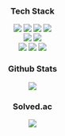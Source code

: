 <div align="center">
    <h3>Tech Stack</h3>
    <img src="https://img.shields.io/badge/HTML5-E34F26?style=flat&logo=HTML5&logoColor=white"/>
    <img src="https://img.shields.io/badge/CSS3-1572B6?style=flat&logo=CSS3&logoColor=white"/>
    <img src="https://img.shields.io/badge/JavaScript-F7DF1E?style=flat&logo=JavaScript&logoColor=white"/>
    <img src="https://img.shields.io/badge/TypeScript-3178C6?style=flat&logo=TypeScript&logoColor=white"/><br />
    <img src="https://img.shields.io/badge/React-61DAFB?style=flat&logo=React&logoColor=white"/>
    <img src="https://img.shields.io/badge/Next.js-000000?style=flat&logo=Next.js&logoColor=white"/><br />
    <img src="https://img.shields.io/badge/StyledComponents-DB7093?style=flat&logo=StyledComponents&logoColor=white"/>
    <img src="https://img.shields.io/badge/Redux-764ABC?style=flat&logo=Redux&logoColor=white"/>
    <img src="https://img.shields.io/badge/Recoil-3578E5?style=flat&logo=Recoil&logoColor=white"/><br />
    <h3>Github Stats</h3>
    <img src="https://github-readme-stats.vercel.app/api?username=js43o&show_icons=true"><br />
    <h3>Solved.ac</h3>
    <img src="http://mazassumnida.wtf/api/generate_badge?boj=js43o" href="https://solved.ac/js43o">
</div>

